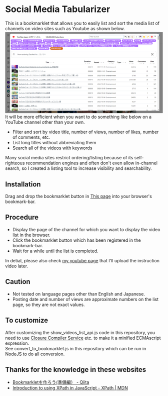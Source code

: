 # Social Media Tabularizer
This is a bookmarklet that allows you to easily list and sort the media list of channels on video sites such as Youtube as shown below.  
![screenshot1.png](./img/screenshot1.png)
It will be more efficient when you want to do something like below on a YouTube channel other than your own.

- Filter and sort by video title, number of views, number of likes, number of comments, etc.
- List long titles without abbreviating them
- Search all of the videos with keywords

Many social media sites restrict ordering/listing because of its self-righteous recommendation engines and often don't even allow in-channel search, so I created a listing tool to increase visibility and searchability.

## Installation
Drag and drop the bookmarklet button in [This page](https://haganech.github.io/socialmedia-tabularizer) into your browser's bookmark-bar.

## Procedure
- Display the page of the channel for which you want to display the video list in the browser.
- Click the bookmarklet button which has been registered in the bookmark-bar.
- Wait for a while until the list is completed.

In detial, please also check [my youtube page](https://www.youtube.com/@haganc) that I'll upload the instruction video later.

## Caution
- Not tested on language pages other than English and Japanese.
- Posting date and number of views are approximate numbers on the list page, so they are not exact values.

## To customize
After customizing the show_videos_list_api.js code in this repository, you need to use [Closure Compiler Service](https://closure-compiler.appspot.com/) etc. to make it a minified ECMAscript expression.  
See convert_to_bookmarklet.js in this repository which can be run in NodeJS to do all conversion.

## Thanks for the knowledge in these websites
- [Bookmarkletを作ろう(準備編） - Qiita](https://qiita.com/kanaxx/items/63debe502aacd73c3cb8)
- [Introduction to using XPath in JavaScript - XPath | MDN](https://developer.mozilla.org/en-US/docs/Web/XPath/Introduction_to_using_XPath_in_JavaScript)